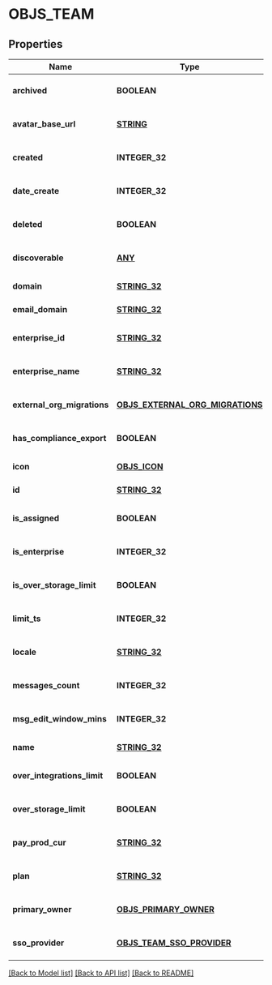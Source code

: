 # OBJS_TEAM

## Properties
Name | Type | Description | Notes
------------ | ------------- | ------------- | -------------
**archived** | **BOOLEAN** |  | [optional] [default to null]
**avatar_base_url** | [**STRING**](STRING.md) |  | [optional] [default to null]
**created** | **INTEGER_32** |  | [optional] [default to null]
**date_create** | **INTEGER_32** |  | [optional] [default to null]
**deleted** | **BOOLEAN** |  | [optional] [default to null]
**discoverable** | [**ANY**](.md) |  | [optional] [default to null]
**domain** | [**STRING_32**](STRING_32.md) |  | [default to null]
**email_domain** | [**STRING_32**](STRING_32.md) |  | [default to null]
**enterprise_id** | [**STRING_32**](STRING_32.md) |  | [optional] [default to null]
**enterprise_name** | [**STRING_32**](STRING_32.md) |  | [optional] [default to null]
**external_org_migrations** | [**OBJS_EXTERNAL_ORG_MIGRATIONS**](objs_external_org_migrations.md) |  | [optional] [default to null]
**has_compliance_export** | **BOOLEAN** |  | [optional] [default to null]
**icon** | [**OBJS_ICON**](objs_icon.md) |  | [default to null]
**id** | [**STRING_32**](STRING_32.md) |  | [default to null]
**is_assigned** | **BOOLEAN** |  | [optional] [default to null]
**is_enterprise** | **INTEGER_32** |  | [optional] [default to null]
**is_over_storage_limit** | **BOOLEAN** |  | [optional] [default to null]
**limit_ts** | **INTEGER_32** |  | [optional] [default to null]
**locale** | [**STRING_32**](STRING_32.md) |  | [optional] [default to null]
**messages_count** | **INTEGER_32** |  | [optional] [default to null]
**msg_edit_window_mins** | **INTEGER_32** |  | [optional] [default to null]
**name** | [**STRING_32**](STRING_32.md) |  | [default to null]
**over_integrations_limit** | **BOOLEAN** |  | [optional] [default to null]
**over_storage_limit** | **BOOLEAN** |  | [optional] [default to null]
**pay_prod_cur** | [**STRING_32**](STRING_32.md) |  | [optional] [default to null]
**plan** | [**STRING_32**](STRING_32.md) |  | [optional] [default to null]
**primary_owner** | [**OBJS_PRIMARY_OWNER**](objs_primary_owner.md) |  | [optional] [default to null]
**sso_provider** | [**OBJS_TEAM_SSO_PROVIDER**](objs_team_sso_provider.md) |  | [optional] [default to null]

[[Back to Model list]](../README.md#documentation-for-models) [[Back to API list]](../README.md#documentation-for-api-endpoints) [[Back to README]](../README.md)


